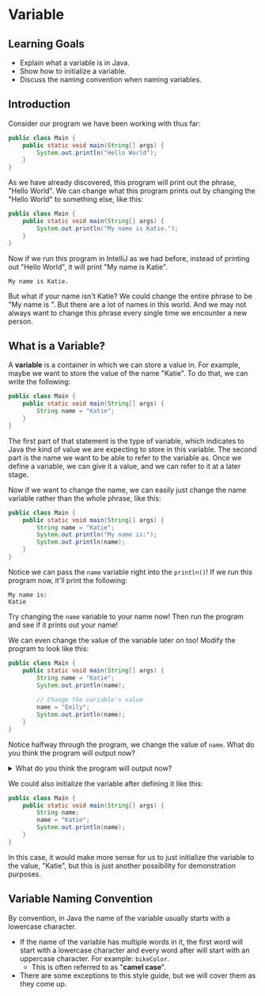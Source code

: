 # Variable

## Learning Goals

- Explain what a variable is in Java.
- Show how to initialize a variable.
- Discuss the naming convention when naming variables.

## Introduction

Consider our program we have been working with thus far:

```java
public class Main {
    public static void main(String[] args) {
        System.out.println("Hello World");
    }
}
```

As we have already discovered, this program will print out the phrase,
"Hello World". We can change what this program prints out by changing the
"Hello World" to something else, like this:

```java
public class Main {
    public static void main(String[] args) {
        System.out.println("My name is Katie.");
    }
}
```

Now if we run this program in IntelliJ as we had before, instead of printing
out "Hello World", it will print "My name is Katie".

```text
My name is Katie.
```

But what if your name isn't Katie? We could change the entire phrase to be
"My name is <your name>". But there are a lot of names in this world. And we may
not always want to change this phrase every single time we encounter a new
person.

## What is a Variable?

A **variable** is a container in which we can store a value in. For example,
maybe we want to store the value of the name "Katie". To do that, we can write
the following:

```java
public class Main {
    public static void main(String[] args) {
        String name = "Katie";
    }
}
```

The first part of that statement is the type of variable, which indicates to
Java the kind of value we are expecting to store in this variable. The second
part is the name we want to be able to refer to the variable as. Once we define
a variable, we can give it a value, and we can refer to it at a later stage.

Now if we want to change the name, we can easily just change the name variable
rather than the whole phrase, like this:

```java
public class Main {
    public static void main(String[] args) {
        String name = "Katie";
        System.out.println("My name is:");
        System.out.println(name);
    }
}
```

Notice we can pass the `name` variable right into the `println()`! If we run
this program now, it'll print the following:

```text
My name is:
Katie
```

Try changing the `name` variable to your name now! Then run the program and see
if it prints out your name!

We can even change the value of the variable later on too! Modify the program to
look like this:

```java
public class Main {
    public static void main(String[] args) {
        String name = "Katie";
        System.out.println(name);
        
        // Change the variable's value
        name = "Emily";
        System.out.println(name);
    }
}
```

Notice halfway through the program, we change the value of `name`. What do you
think the program will output now?

<details>
    <summary>What do you think the program will output now?</summary>

  <p>Answer: <br>
     <code>Katie <br> Emily</code>
  </p>

</details>

We could also initialize the variable after defining it like this:

```java
public class Main {
    public static void main(String[] args) {
        String name;
        name = "Katie";
        System.out.println(name);
    }
}
```

In this case, it would make more sense for us to just initialize the variable to
the value, "Katie", but this is just another possibility for demonstration
purposes.

## Variable Naming Convention

By convention, in Java the name of the variable usually starts with a lowercase
character.

- If the name of the variable has multiple words in it, the first word will start
  with a lowercase character and every word after will start with an uppercase
  character. For example: `bikeColor`.
  - This is often referred to as "**camel case**".
- There are some exceptions to this style guide, but we will cover them as they
  come up.
